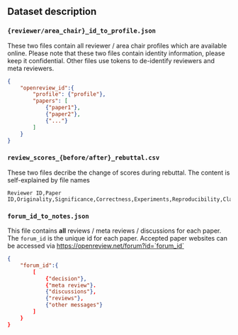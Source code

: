 ## Dataset description

### `{reviewer/area_chair}_id_to_profile.json`
These two files contain all reviewer / area chair profiles which are available online. Please note that these two files contain identity information, please keep it confidential. Other files use tokens to de-identify reviewers and meta reviewers.

```json
{
    "openreview_id":{
        "profile": {"profile"},
        "papers": [
            {"paper1"},
            {"paper2"},
            {"..."}
        ]
    }
}
```
### `review_scores_{before/after}_rebuttal.csv`
These two files decribe the change of scores during rebuttal. The content is self-explained by file names
```csv
Reviewer ID,Paper ID,Originality,Significance,Correctness,Experiments,Reproducibility,Clarity,Overall
```
### `forum_id_to_notes.json`
This file contains **all** reviews / meta reviews / discussions for each paper. The `forum_id` is the unique id for each paper. Accepted paper websites can be accessed via https://openreview.net/forum?id=`forum_id`


```json
{
    "forum_id":{
        [
            {"decision"},
            {"meta review"}.
            {"discussions"},
            {"reviews"},
            {"other messages"}
        ]
    }
}
```